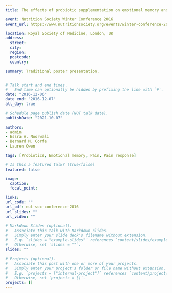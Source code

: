 ```yaml
---
title: The effects of probiotic supplementation on emotional memory and pain response

event: Nutrition Society Winter Conference 2016
event_url: https://www.nutritionsociety.org/events/winter-conference-2016-diet-nutrition-and-mental-health-and-wellbeing

location: Royal Society of Medicine, London, UK
address:
  street: 
  city: 
  region: 
  postcode: 
  country: 

summary: Traditional poster presentation.


# Talk start and end times.
#   End time can optionally be hidden by prefixing the line with `#`.
date: "2016-12-06"
date_end: "2016-12-07"
all_day: true

# Schedule page publish date (NOT talk date).
publishDate: "2021-10-07"

authors:
- admin
- Essra A. Noorwali
- Bernard M. Corfe
- Lauren Owen

tags: [Probiotics, Emotional memory, Pain, Pain response]

# Is this a featured talk? (true/false)
featured: false

image:
  caption: 
  focal_point: 

links:
url_code: ""
url_pdf: nut-soc-conference-2016
url_slides: ""
url_video: ""

# Markdown Slides (optional).
#   Associate this talk with Markdown slides.
#   Simply enter your slide deck's filename without extension.
#   E.g. `slides = "example-slides"` references `content/slides/example-slides.md`.
#   Otherwise, set `slides = ""`.
slides: ""

# Projects (optional).
#   Associate this post with one or more of your projects.
#   Simply enter your project's folder or file name without extension.
#   E.g. `projects = ["internal-project"]` references `content/project/deep-learning/index.md`.
#   Otherwise, set `projects = []`.
projects: []
---
```

